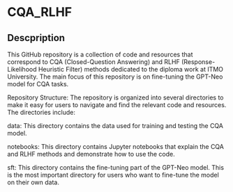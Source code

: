 # CQA_RLHF

## Descpription

This GitHub repository is a collection of code and resources that correspond to CQA (Closed-Question Answering) and RLHF (Response-Likelihood Heuristic Filter) methods dedicated to the diploma work at ITMO University. The main focus of this repository is on fine-tuning the GPT-Neo model for CQA tasks.

Repository Structure:
The repository is organized into several directories to make it easy for users to navigate and find the relevant code and resources. The directories include:

data: This directory contains the data used for training and testing the CQA model.

notebooks: This directory contains Jupyter notebooks that explain the CQA and RLHF methods and demonstrate how to use the code.

sft: This directory contains the fine-tuning part of the GPT-Neo model. This is the most important directory for users who want to fine-tune the model on their own data.